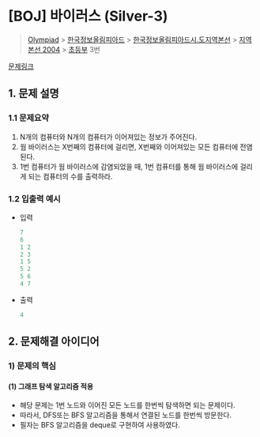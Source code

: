# [BOJ] 바이러스 (Silver-3)

> [Olympiad](https://www.acmicpc.net/category/2) > [한국정보올림피아드](https://www.acmicpc.net/category/55) > [한국정보올림피아드시․도지역본선](https://www.acmicpc.net/category/57) > [지역본선 2004](https://www.acmicpc.net/category/74) > [초등부](https://www.acmicpc.net/category/detail/379) 3번

[문제링크](https://www.acmicpc.net/problem/2606)

## 1. 문제 설명



### 1.1 문제요약

1. N개의 컴퓨터와 N개의 컴퓨터가 이어져있는 정보가 주어진다.
2. 웜 바이러스는 X번째의 컴퓨터에 걸리면, X번째와 이어져있는 모든 컴퓨터에 전염된다.
3. 1번 컴퓨터가 웜 바이러스에 감염되었을 때, 1번 컴퓨터를 통해 웜 바이러스에 걸리게 되는 컴퓨터의 수를 출력하라.

### 1.2 입출력 예시

- 입력

  ```python
  7
  6
  1 2
  2 3
  1 5
  5 2
  5 6
  4 7
  ```
  
- 출력

  ```python
  4
  ```
  
  

## 2. 문제해결 아이디어



### 1) 문제의 핵심



#### (1) 그래프 탐색 알고리즘 적용

- 해당 문제는 1번 노드와 이어진 모든 노드를 한번씩 탐색하면 되는 문제이다.
- 따라서, DFS또는 BFS 알고리즘을 통해서 연결된 노드를 한번씩 방문한다.
- 필자는 BFS 알고리즘을 deque로 구현하여 사용하였다.